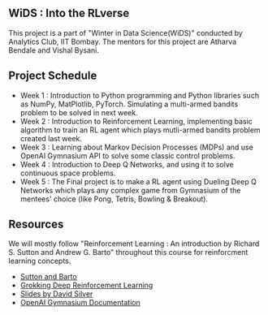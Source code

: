 ## WiDS : Into the RLverse
This project is a part of "Winter in Data Science(WiDS)" conducted by Analytics Club, IIT Bombay. The mentors for this project are Atharva Bendale and Vishal Bysani.

## Project Schedule
- Week 1 : Introduction to Python programming and Python libraries such as NumPy, MatPlotlib, PyTorch. Simulating a multi-armed bandits problem to be solved in next week.
- Week 2 : Introduction to Reinforcement Learning, implementing basic algorithm to train an RL agent which plays mutli-armed bandits problem created last week.
- Week 3 : Learning about Markov Decision Processes (MDPs) and use OpenAI Gymnasium API to solve some classic control problems.
- Week 4 : Introduction to Deep Q Networks, and using it to solve continuous space problems.
- Week 5 : The Final project is to make a RL agent using Dueling Deep Q Networks which plays any complex game from Gymnasium of the mentees' choice (like Pong, Tetris, Bowling & Breakout).

## Resources
We will mostly follow "Reinforcement Learning : An introduction by Richard S. Sutton and Andrew G. Barto" throughout this course for reinforcment learning concepts.
- [Sutton and Barto](SuttonBarto.pdf)
- [Grokking Deep Reinforcement Learning](grokking_RL.pdf)
- [Slides by David Silver](https://www.davidsilver.uk/teaching/)
- [OpenAI Gymnasium Documentation](https://gymnasium.farama.org/)
